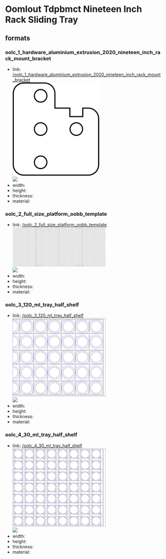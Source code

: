 # Oomlout Tdpbmct Nineteen Inch Rack Sliding Tray


## formats

### oolc_1_hardware_aluminium_extrusion_2020_nineteen_inch_rack_mount_bracket
* link: [/oolc_1_hardware_aluminium_extrusion_2020_nineteen_inch_rack_mount_bracket](oolc_1_hardware_aluminium_extrusion_2020_nineteen_inch_rack_mount_bracket)  
![](oolc_1_hardware_aluminium_extrusion_2020_nineteen_inch_rack_mount_bracket/working_300.png)  
![](oolc_1_hardware_aluminium_extrusion_2020_nineteen_inch_rack_mount_bracket/image_300.jpg)  
* width:   
* height:   
* thickness:   
* material:   
 

### oolc_2_full_size_platform_oobb_template
* link: [/oolc_2_full_size_platform_oobb_template](oolc_2_full_size_platform_oobb_template)  
![](oolc_2_full_size_platform_oobb_template/working_300.png)  
![](oolc_2_full_size_platform_oobb_template/image_300.jpg)  
* width:   
* height:   
* thickness:   
* material:   
 

### oolc_3_120_ml_tray_half_shelf
* link: [/oolc_3_120_ml_tray_half_shelf](oolc_3_120_ml_tray_half_shelf)  
![](oolc_3_120_ml_tray_half_shelf/working_300.png)  
![](oolc_3_120_ml_tray_half_shelf/image_300.jpg)  
* width:   
* height:   
* thickness:   
* material:   
 

### oolc_4_30_ml_tray_half_shelf
* link: [/oolc_4_30_ml_tray_half_shelf](oolc_4_30_ml_tray_half_shelf)  
![](oolc_4_30_ml_tray_half_shelf/working_300.png)  
![](oolc_4_30_ml_tray_half_shelf/image_300.jpg)  
* width:   
* height:   
* thickness:   
* material:   
 
